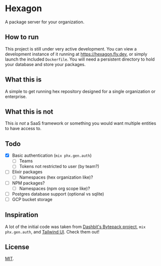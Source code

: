 # Hexagon

A package server for your organization.

## How to run

This project is still under very active development. You can view a development instance of it running at <https://hexagon.fly.dev>, or simply launch the included `Dockerfile`. You will need a persistent directory to hold your database and store your packages.

## What this is

A simple to get running hex repository designed for a single organization or enterprise.

## What this is not

This _is not_ a SaaS framework or something you would want multiple entities to have access to.

## Todo

- [X] Basic authentication (`mix phx.gen.auth`)
  - [ ] Teams
  - [ ] Tokens not restricted to user (by team?)
- [ ] Elixir packages
  - [ ] Namespaces (hex organization like)?
- [ ] NPM packages?
  - [ ] Namespaces (npm org scope like)?
- [ ] Postgres database support (optional vs sqlite)
- [ ] GCP bucket storage

## Inspiration

A lot of the initial code was taken from [Dashbit's Bytepack project](https://github.com/dashbitco/bytepack_archive), `mix phx.gen.auth`, and [Tailwind UI](https://tailwindui.com/). Check them out!

## License

[MIT](LICENSE).
